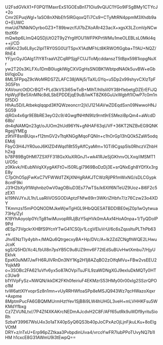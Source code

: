 U2FsdGVkX1+F0PQ11MaxrExS1GOEsBn171Oiu9vQIJC1YGo9lFSgBMy1CTYcJ+2o
Cmr2EPuqWgl+1aSO8nXNbEfr5lRGqoxQTi7Cs9+CTyMtRN4ppmM3Xhdb9aO+EUWC
mwUd7NNkNOyrboGZ3+T89bwzr/fJI7bZXoARr423acX+xgsX3LZcmVpNCwtbzK6r
mQwbp6LImQ4Q5DjUtO2T9y2YrgllfOU1WFPKPrtWMu1meOLEBLsL0Mkl4q++j/CD
nI6Kn23s6L8yc2lpITRY0SG0U/TSpvX1AdMFhLt8KRWOfIGgba+TfAU+NQZ/RhE4
YFjycGyJGAlg17lY8TraaVtZCqRPSjgFCUJToMjcddanszT5tBpx5981iopgNuXr
yw2T20s3KLFXu1DmB0lugkIWgCXVGgHsSN0BK1WbtpdNA0k5uvBW+eGbbVlqjoDu
8ML5FPpqZ9cWoMRDS7ZLAFC38jWAj5/TaXLGYq+u5Dp2x99shyvCXlzTpF3G5Ftn
XAVourcOtDCrBQT+PLd3kVS3i65wTxB+MIhT/hIIsliI0Y38H1ebetgDZErEFiJQ
HpWyjFBe5XnMNc8dLSbEPDDEjqE9uB/iwKT8ZK6GuUxWgbft1lOwP7c0m1nSf5DO
HhAu5D/LAtbekqlqqpd3KfQWzeoncrr2jV/J1214AVwZDEqdSxn09NwwoHNJSG59
djRGx4x6gr9EBbRE3eyO2c9/4GwgfNHtN9llz9rnt9rESMeziBpQm4+aWcdD68b/
dn4qNAMQn23gt/oJUOm2hUd96YN+gNHAF63qUVF+36KT2NZBvEG9QNKRgejjYMEg
z9tVF8snBUqx+f12tmGV2vTtqKNGglMqoFQNln+c1hOrGp13hQOk5ZaW5odqEMdj
FbyO3H4JYR0uoJ6KIZD4Wqd18t55yAlfCyaMm+1GTi9Cgsp5ls0RhczVZhbHh2xg
b78P89Bg0HMI7ZSXFF318GxXluXRGnJ1+wk41RJeSjGKhnvOLXxq/iMSMT1U/O5c
z0Kkvk/HEubNVqXXygAKFtO+l50RLgl7969BoDzDj3E+srQNxEgh8YDfXx3rgE8y
C7pOhO5pjFwKxC7VFWWdTZKjXNHgRAKJTCWzRjlPR1mWxNG/sDLCGypk8cntF9ki
J31H2bXy91Wqhnbz0wV0agOBiuD3Es77wTSs/k6XIf6NTeUZ9Uoz+8l6F2c5zEX1
kl19NVJYxJL1h/LuaRliVOSGODiAptzFNfw89rr3WKriZHbfv7/z76Czw23o4XDY
TKmmzs15mPOQNODMJkeWjwTgHGL9HbQQESATBDDlBE0ejZ0p1wOytwua73Hy/Zyl
K19YhAoyoIp0YcTg81wiMuvopRRJjBzY5qHVk0mAAxf4HoA0npa+1/TyQDoIP9Pd
dESp73VgckrXHBfS9YcnYTwG41CS0jv1LcgVEluVrU/6c6sZqssItuPLThPb63+v
JhvlENzTIy4ybh+/MAQu6QtrgecxyBA+Hp/DVc/A+lk2ZdZCNgfhWQE2LHwuJcxK
sgS/Q5HD/Xc4LfbUI8n7psYB5C9u8UZ9mv6F72tEdSuBUvHwtXmbu7/HjyUEklvk
EpxK0uNM7JwFH6RJlVRnDn3NY1Kg2H1j8AZqBO2zOlfqMVu+FBw2vsEEU2YojkM9
o+3SOBc2FA621uVfv6yx5o87AOVpiTuJFIL9zaWDNgXGJ9exIuDkMQTy0HTc3Uw9
b1YIVpFySz+NWQN/ikkDK2FKh0feiriuF4EKMzrS53HMy00r00xIg2SSzrQPOo1M
tvW6attXlYvoprSz8n1mn+vUyRRHWfoaSPp8eMSJQ943Wz7qcHWazoXqxr+Axpme
8MptmPucFA6GBQMMUrmHztYev1SjB8i9LW4hUHGL3veH+mLVHHKFsu5WKMdYfbxg
Cz7ZVUNLtv//7P4Zf4XKAKrcNEDmAJcdvH2C8F/AFf65utRk9uWDf9yrituSioRh
SzbaY39967WsU4x3o1aTX40pSyQ6QS3b40pJoCPxAzOjLjnFjkuLKu+8oElgVOtM
DRY+z/nTxU+Erp96pZZtkaa3PvbpdinUiva4/vrcoYwFR7IubPPoTUvyNQ7b1IHM
h1cxcE8G31AWmU9i3tEwpQ==
